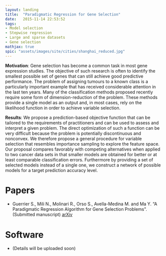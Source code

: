 ```yaml
---
layout: landing
title:  "Paradigmatic Regression for Gene Selection"
date:   2015-11-14 22:53:52
tags: 
- Model selection
- Stepwise regression
- Large and sparse datasets
- Gene selection
mathjax: true
spic: "assets/images/site/cities/shanghai_reduced.jpg"
---
```


**Motivation**: Gene selection has become a common task in most gene expression studies. The objective of such research is often to identify the smallest possible set of genes that can still achieve good predictive performance. The problem of assigning tumours to a known class is a particularly important example that has received considerable attention in the last ten years. Many of the classification methods proposed recently require some form of dimension-reduction of the problem. These methods provide a single model as an output and, in most cases, rely on the likelihood function in order to achieve variable selection.

**Results**: We propose a prediction-based objective function that can be tailored to the requirements of practitioners and can be used to assess and interpret a given problem. The direct optimization of such a function can be very difficult because the problem is potentially discontinuous and nonconvex. We therefore propose a general procedure for variable selection that resembles importance sampling to explore the feature space. Our proposal compares favorably with competing alternatives when applied to two cancer data sets in that smaller models are obtained for better or at least comparable classification errors. Furthermore by providing a set of selected models instead of a single one, we construct a network of possible models for a target prediction accuracy level. 

# Papers

* Guerrier S., Mili N., Molinari R., Orso S., Avella-Medina M. and Ma Y. “A Paradigmatic Regression Algorithm for Gene Selection Problems". (Submitted manuscript) [arXiv](http://arxiv.org/abs/1511.07662)

# Software

* (Details will be uploaded soon)


